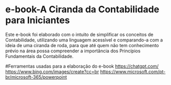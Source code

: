 # e-book-A Ciranda da Contabilidade para Iniciantes​
Este e-book foi elaborado com o intuito de simplificar os conceitos de Contabilidade, utilizando uma linguagem acessível e comparando-a com a ideia de uma ciranda de roda, para que até quem não tem conhecimento prévio na área possa compreender a importância dos Princípios Fundamentais da Contabilidade.

#Ferramentas usadas para a elaboração do e-book
https://chatgpt.com/
https://www.bing.com/images/create?cc=br
https://www.microsoft.com/pt-br/microsoft-365/powerpoint
